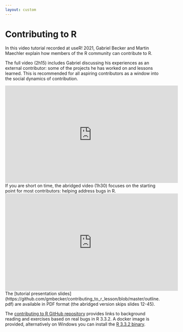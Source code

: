 ```yaml
---
layout: custom
---
```


# Contributing to R

In this video tutorial recorded at useR! 2021, Gabriel Becker and Martin Maechler explain how members of the R community can contribute to R.

The full video (2h15) includes Gabriel discussing his experiences as an external contributor: some of the projects he has worked on and lessons learned. This is recommended for all aspiring contributors as a window into the social dynamics of contribution.

<iframe width="560" height="315" src="https://www.youtube-nocookie.com/embed/CZmldTOdlRM" title="Contributing to R" frameborder="0" allow="accelerometer; autoplay; clipboard-write; encrypted-media; gyroscope; picture-in-picture" allowfullscreen></iframe>

<br>
If you are short on time, the abridged video (1h30) focuses on the starting point for most contributors: helping address bugs in R.

<iframe width="560" height="315" src="https://www.youtube-nocookie.com/embed/tsymQiL2BY0" title="Contributing to R (abridged)" frameborder="0" allow="accelerometer; autoplay; clipboard-write; encrypted-media; gyroscope; picture-in-picture" allowfullscreen></iframe>

<br>
The [tutorial presentation slides](https://github.com/gmbecker/contributing_to_r_lesson/blob/master/outline.pdf) are available in PDF format (the abridged version skips slides 12-45).

The [contributing to R GitHub repository](https://github.com/gmbecker/contributing_to_r_lesson) provides links to background reading and exercises based on real bugs in R 3.3.2. A docker image is provided, alternatively on Windows you can install the [R 3.3.2 binary](https://cran-archive.r-project.org/bin/windows/base/old/3.3.2/).
